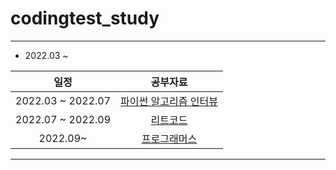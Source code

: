 # codingtest_study
---
- 2022.03 ~

|일정|공부자료|
|:---:|:---:|
|2022.03 ~ 2022.07|[파이썬 알고리즘 인터뷰](https://github.com/onlybooks/algorithm-interview)|
|2022.07 ~ 2022.09|[리트코드](https://leetcode.com/problemset/all/)|
|2022.09~ |[프로그래머스](https://school.programmers.co.kr/learn/challenges)|

---

